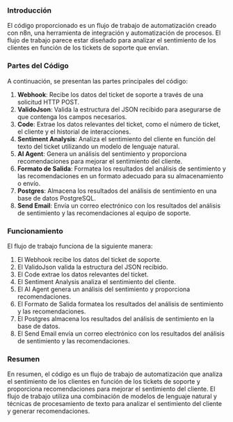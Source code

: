 ### Introducción
El código proporcionado es un flujo de trabajo de automatización creado con n8n, una herramienta de integración y automatización de procesos. El flujo de trabajo parece estar diseñado para analizar el sentimiento de los clientes en función de los tickets de soporte que envían.

### Partes del Código
A continuación, se presentan las partes principales del código:

1. **Webhook**: Recibe los datos del ticket de soporte a través de una solicitud HTTP POST.
2. **ValidoJson**: Valida la estructura del JSON recibido para asegurarse de que contenga los campos necesarios.
3. **Code**: Extrae los datos relevantes del ticket, como el número de ticket, el cliente y el historial de interacciones.
4. **Sentiment Analysis**: Analiza el sentimiento del cliente en función del texto del ticket utilizando un modelo de lenguaje natural.
5. **AI Agent**: Genera un análisis del sentimiento y proporciona recomendaciones para mejorar el sentimiento del cliente.
6. **Formato de Salida**: Formatea los resultados del análisis de sentimiento y las recomendaciones en un formato adecuado para su almacenamiento o envío.
7. **Postgres**: Almacena los resultados del análisis de sentimiento en una base de datos PostgreSQL.
8. **Send Email**: Envía un correo electrónico con los resultados del análisis de sentimiento y las recomendaciones al equipo de soporte.

### Funcionamiento
El flujo de trabajo funciona de la siguiente manera:

1. El Webhook recibe los datos del ticket de soporte.
2. El ValidoJson valida la estructura del JSON recibido.
3. El Code extrae los datos relevantes del ticket.
4. El Sentiment Analysis analiza el sentimiento del cliente.
5. El AI Agent genera un análisis del sentimiento y proporciona recomendaciones.
6. El Formato de Salida formatea los resultados del análisis de sentimiento y las recomendaciones.
7. El Postgres almacena los resultados del análisis de sentimiento en la base de datos.
8. El Send Email envía un correo electrónico con los resultados del análisis de sentimiento y las recomendaciones.

### Resumen
En resumen, el código es un flujo de trabajo de automatización que analiza el sentimiento de los clientes en función de los tickets de soporte y proporciona recomendaciones para mejorar el sentimiento del cliente. El flujo de trabajo utiliza una combinación de modelos de lenguaje natural y técnicas de procesamiento de texto para analizar el sentimiento del cliente y generar recomendaciones.